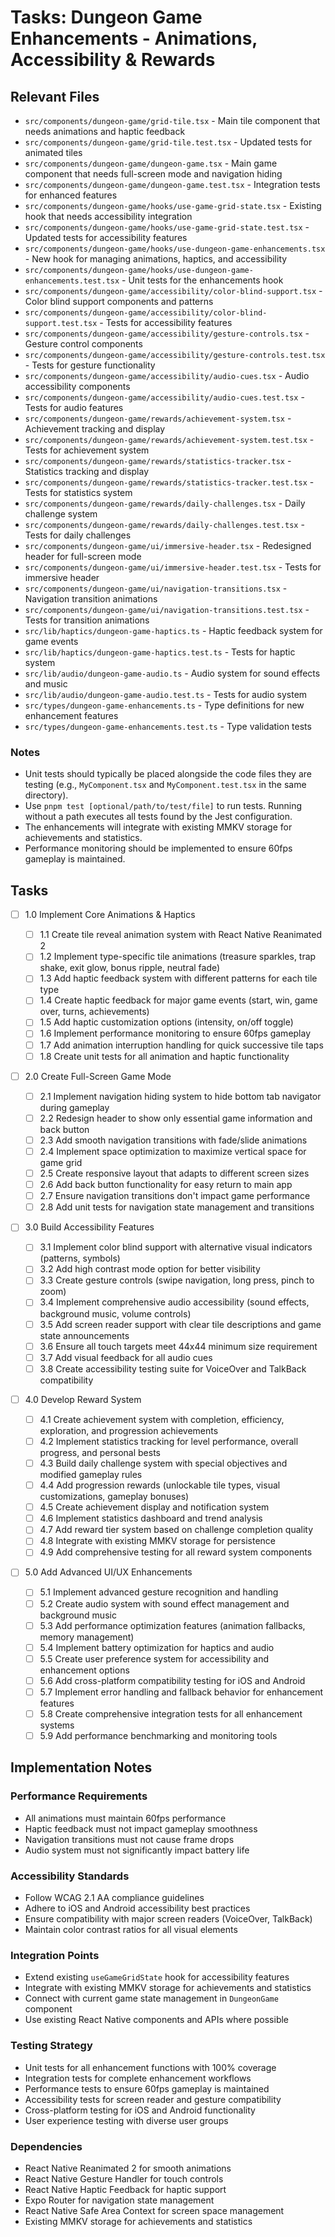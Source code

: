 # Tasks: Dungeon Game Enhancements - Animations, Accessibility & Rewards

## Relevant Files

- `src/components/dungeon-game/grid-tile.tsx` - Main tile component that needs animations and haptic feedback
- `src/components/dungeon-game/grid-tile.test.tsx` - Updated tests for animated tiles
- `src/components/dungeon-game/dungeon-game.tsx` - Main game component that needs full-screen mode and navigation hiding
- `src/components/dungeon-game/dungeon-game.test.tsx` - Integration tests for enhanced features
- `src/components/dungeon-game/hooks/use-game-grid-state.tsx` - Existing hook that needs accessibility integration
- `src/components/dungeon-game/hooks/use-game-grid-state.test.tsx` - Updated tests for accessibility features
- `src/components/dungeon-game/hooks/use-dungeon-game-enhancements.tsx` - New hook for managing animations, haptics, and accessibility
- `src/components/dungeon-game/hooks/use-dungeon-game-enhancements.test.tsx` - Unit tests for the enhancements hook
- `src/components/dungeon-game/accessibility/color-blind-support.tsx` - Color blind support components and patterns
- `src/components/dungeon-game/accessibility/color-blind-support.test.tsx` - Tests for accessibility features
- `src/components/dungeon-game/accessibility/gesture-controls.tsx` - Gesture control components
- `src/components/dungeon-game/accessibility/gesture-controls.test.tsx` - Tests for gesture functionality
- `src/components/dungeon-game/accessibility/audio-cues.tsx` - Audio accessibility components
- `src/components/dungeon-game/accessibility/audio-cues.test.tsx` - Tests for audio features
- `src/components/dungeon-game/rewards/achievement-system.tsx` - Achievement tracking and display
- `src/components/dungeon-game/rewards/achievement-system.test.tsx` - Tests for achievement system
- `src/components/dungeon-game/rewards/statistics-tracker.tsx` - Statistics tracking and display
- `src/components/dungeon-game/rewards/statistics-tracker.test.tsx` - Tests for statistics system
- `src/components/dungeon-game/rewards/daily-challenges.tsx` - Daily challenge system
- `src/components/dungeon-game/rewards/daily-challenges.test.tsx` - Tests for daily challenges
- `src/components/dungeon-game/ui/immersive-header.tsx` - Redesigned header for full-screen mode
- `src/components/dungeon-game/ui/immersive-header.test.tsx` - Tests for immersive header
- `src/components/dungeon-game/ui/navigation-transitions.tsx` - Navigation transition animations
- `src/components/dungeon-game/ui/navigation-transitions.test.tsx` - Tests for transition animations
- `src/lib/haptics/dungeon-game-haptics.ts` - Haptic feedback system for game events
- `src/lib/haptics/dungeon-game-haptics.test.ts` - Tests for haptic system
- `src/lib/audio/dungeon-game-audio.ts` - Audio system for sound effects and music
- `src/lib/audio/dungeon-game-audio.test.ts` - Tests for audio system
- `src/types/dungeon-game-enhancements.ts` - Type definitions for new enhancement features
- `src/types/dungeon-game-enhancements.test.ts` - Type validation tests

### Notes

- Unit tests should typically be placed alongside the code files they are testing (e.g., `MyComponent.tsx` and `MyComponent.test.tsx` in the same directory).
- Use `pnpm test [optional/path/to/test/file]` to run tests. Running without a path executes all tests found by the Jest configuration.
- The enhancements will integrate with existing MMKV storage for achievements and statistics.
- Performance monitoring should be implemented to ensure 60fps gameplay is maintained.

## Tasks

- [ ] 1.0 Implement Core Animations & Haptics

  - [ ] 1.1 Create tile reveal animation system with React Native Reanimated 2
  - [ ] 1.2 Implement type-specific tile animations (treasure sparkles, trap shake, exit glow, bonus ripple, neutral fade)
  - [ ] 1.3 Add haptic feedback system with different patterns for each tile type
  - [ ] 1.4 Create haptic feedback for major game events (start, win, game over, turns, achievements)
  - [ ] 1.5 Add haptic customization options (intensity, on/off toggle)
  - [ ] 1.6 Implement performance monitoring to ensure 60fps gameplay
  - [ ] 1.7 Add animation interruption handling for quick successive tile taps
  - [ ] 1.8 Create unit tests for all animation and haptic functionality

- [ ] 2.0 Create Full-Screen Game Mode

  - [ ] 2.1 Implement navigation hiding system to hide bottom tab navigator during gameplay
  - [ ] 2.2 Redesign header to show only essential game information and back button
  - [ ] 2.3 Add smooth navigation transitions with fade/slide animations
  - [ ] 2.4 Implement space optimization to maximize vertical space for game grid
  - [ ] 2.5 Create responsive layout that adapts to different screen sizes
  - [ ] 2.6 Add back button functionality for easy return to main app
  - [ ] 2.7 Ensure navigation transitions don't impact game performance
  - [ ] 2.8 Add unit tests for navigation state management and transitions

- [ ] 3.0 Build Accessibility Features

  - [ ] 3.1 Implement color blind support with alternative visual indicators (patterns, symbols)
  - [ ] 3.2 Add high contrast mode option for better visibility
  - [ ] 3.3 Create gesture controls (swipe navigation, long press, pinch to zoom)
  - [ ] 3.4 Implement comprehensive audio accessibility (sound effects, background music, volume controls)
  - [ ] 3.5 Add screen reader support with clear tile descriptions and game state announcements
  - [ ] 3.6 Ensure all touch targets meet 44x44 minimum size requirement
  - [ ] 3.7 Add visual feedback for all audio cues
  - [ ] 3.8 Create accessibility testing suite for VoiceOver and TalkBack compatibility

- [ ] 4.0 Develop Reward System

  - [ ] 4.1 Create achievement system with completion, efficiency, exploration, and progression achievements
  - [ ] 4.2 Implement statistics tracking for level performance, overall progress, and personal bests
  - [ ] 4.3 Build daily challenge system with special objectives and modified gameplay rules
  - [ ] 4.4 Add progression rewards (unlockable tile types, visual customizations, gameplay bonuses)
  - [ ] 4.5 Create achievement display and notification system
  - [ ] 4.6 Implement statistics dashboard and trend analysis
  - [ ] 4.7 Add reward tier system based on challenge completion quality
  - [ ] 4.8 Integrate with existing MMKV storage for persistence
  - [ ] 4.9 Add comprehensive testing for all reward system components

- [ ] 5.0 Add Advanced UI/UX Enhancements
  - [ ] 5.1 Implement advanced gesture recognition and handling
  - [ ] 5.2 Create audio system with sound effect management and background music
  - [ ] 5.3 Add performance optimization features (animation fallbacks, memory management)
  - [ ] 5.4 Implement battery optimization for haptics and audio
  - [ ] 5.5 Create user preference system for accessibility and enhancement options
  - [ ] 5.6 Add cross-platform compatibility testing for iOS and Android
  - [ ] 5.7 Implement error handling and fallback behavior for enhancement features
  - [ ] 5.8 Create comprehensive integration tests for all enhancement systems
  - [ ] 5.9 Add performance benchmarking and monitoring tools

## Implementation Notes

### Performance Requirements

- All animations must maintain 60fps performance
- Haptic feedback must not impact gameplay smoothness
- Navigation transitions must not cause frame drops
- Audio system must not significantly impact battery life

### Accessibility Standards

- Follow WCAG 2.1 AA compliance guidelines
- Adhere to iOS and Android accessibility best practices
- Ensure compatibility with major screen readers (VoiceOver, TalkBack)
- Maintain color contrast ratios for all visual elements

### Integration Points

- Extend existing `useGameGridState` hook for accessibility features
- Integrate with existing MMKV storage for achievements and statistics
- Connect with current game state management in `DungeonGame` component
- Use existing React Native components and APIs where possible

### Testing Strategy

- Unit tests for all enhancement functions with 100% coverage
- Integration tests for complete enhancement workflows
- Performance tests to ensure 60fps gameplay is maintained
- Accessibility tests for screen reader and gesture compatibility
- Cross-platform testing for iOS and Android functionality
- User experience testing with diverse user groups

### Dependencies

- React Native Reanimated 2 for smooth animations
- React Native Gesture Handler for touch controls
- React Native Haptic Feedback for haptic support
- Expo Router for navigation state management
- React Native Safe Area Context for screen space management
- Existing MMKV storage for achievements and statistics
